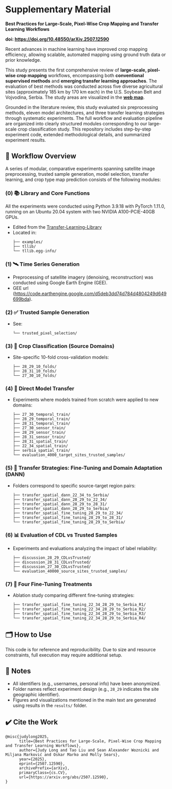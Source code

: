 # Supplementary Material

**Best Practices for Large-Scale, Pixel-Wise Crop Mapping and Transfer Learning Workflows**

**doi: https://doi.org/10.48550/arXiv.2507.12590**

Recent advances in machine learning have improved crop mapping efficiency, allowing scalable, automated mapping using ground truth data or prior knowledge. 

This study presents the first comprehensive review of **large-scale, pixel-wise crop mapping** workflows, encompassing both **conventional supervised methods** and **emerging transfer learning approaches**. The evaluation of best methods was conducted across five diverse agricultural sites (approximately 185 km by 170 km each) in the U.S. Soybean Belt and Vojvodina, Serbia. The study areas are visualized in the **[web map](https://judyjuezhulong.github.io/Best-Practices-for-Large-Scale-Pixel-Wise-Crop-Mapping-and-Transfer-Learning-Workflows/)**. 

Grounded in the literature review, this study evaluated six preprocessing methods, eleven model architectures, and three transfer learning strategies through systematic experiments. The full workflow and evaluation pipeline are organized into clearly structured modules corresponding to our large-scale crop classification study. This repository includes step-by-step experiment code, extended methodological details, and summarized experiment results. 

## 🔁 Workflow Overview

A series of modular, comparative experiments spanning satellite image preprocessing, trusted sample generation, model selection, transfer learning, and crop type map prediction consists of the following modules:

### (0) 📚 Library and Core Functions
All the experiments were conducted using Python 3.9.18 with PyTorch 1.11.0, running on an Ubuntu 20.04 system with two NVIDIA A100-PCIE-40GB GPUs.
- Edited from the [Transfer-Learning-Library](https://github.com/thuml/Transfer-Learning-Library.git)
- Located in:
  ```
  ├── examples/
  ├── tllib/
  └── tllib.egg-info/
  ```

### (1) 🛰️ Time Series Generation
- Preprocessing of satellite imagery (denoising, reconstruction) was conducted using Google Earth Engine (GEE).
- GEE url (https://code.earthengine.google.com/d5deb3dd74d784d4804249d649699bda).

### (2) ✅ Trusted Sample Generation
- See:
  ```
  └── trusted_pixel_selection/
  ```

### (3) 🌾 Crop Classification (Source Domains)
- Site-specific 10-fold cross-validation models:
  ```
  ├── 28_29_10_folds/
  ├── 28_31_10_folds/
  └── 27_30_10_folds/
  ```

### (4) 🔄 Direct Model Transfer
- Experiments where models trained from scratch were applied to new domains:
  ```
  ├── 27_30_temporal_train/
  ├── 28_29_temporal_train/
  ├── 28_31_temporal_train/
  ├── 27_30_sensor_train/
  ├── 28_29_sensor_train/
  ├── 28_31_sensor_train/
  ├── 28_31_spatial_train/
  ├── 22_34_spatial_train/
  ├── serbia_spatial_train/
  └── evaluation_4000_target_sites_trusted_samples/
  ```

### (5) 🔁 Transfer Strategies: Fine-Tuning and Domain Adaptation (DANN)
- Folders correspond to specific source-target region pairs:
  ```
  ├── transfer_spatial_dann_22_34_to_Serbia/
  ├── transfer_spatial_dann_28_29_to_22_34/
  ├── transfer_spatial_dann_28_29_to_28_31/
  ├── transfer_spatial_dann_28_29_to_Serbia/
  ├── transfer_spatial_fine_tuning_28_29_to_22_34/
  ├── transfer_spatial_fine_tuning_28_29_to_28_31/
  └── transfer_spatial_fine_tuning_28_29_to_Serbia/
  ```

### (6) 📊 Evaluation of CDL vs Trusted Samples
- Experiments and evaluations analyzing the impact of label reliability:
  ```
  ├── discussion_28_29_CDLvsTrusted/
  ├── discussion_28_31_CDLvsTrusted/
  ├── discussion_27_30_CDLvsTrusted/
  └── evaluation_40000_source_sites_trusted_samples/
  ```

### (7) 🔬 Four Fine-Tuning Treatments
- Ablation study comparing different fine-tuning strategies:
  ```
  ├── transfer_spatial_fine_tuning_22_34_28_29_to_Serbia_R1/
  ├── transfer_spatial_fine_tuning_22_34_28_29_to_Serbia_R2/
  ├── transfer_spatial_fine_tuning_22_34_28_29_to_Serbia_R3/
  └── transfer_spatial_fine_tuning_22_34_28_29_to_Serbia_R4/
  ```

## 🗂️ How to Use

This code is for reference and reproducibility. Due to size and resource constraints, full execution may require additional setup.

## 🛑 Notes

- All identifiers (e.g., usernames, personal info) have been anonymized.
- Folder names reflect experiment design (e.g., `28_29` indicates the site geographic identifier).
- Figures and visualizations mentioned in the main text are generated using results in the `results/` folder.

## ✔️ Cite the Work
```
@misc{judylong2025,
      title={Best Practices for Large-Scale, Pixel-Wise Crop Mapping and Transfer Learning Workflows}, 
      author={Judy Long and Tao Liu and Sean Alexander Woznicki and Miljana Marković and Oskar Marko and Molly Sears},
      year={2025},
      eprint={2507.12590},
      archivePrefix={arXiv},
      primaryClass={cs.CV},
      url={https://arxiv.org/abs/2507.12590}, 
}
```
